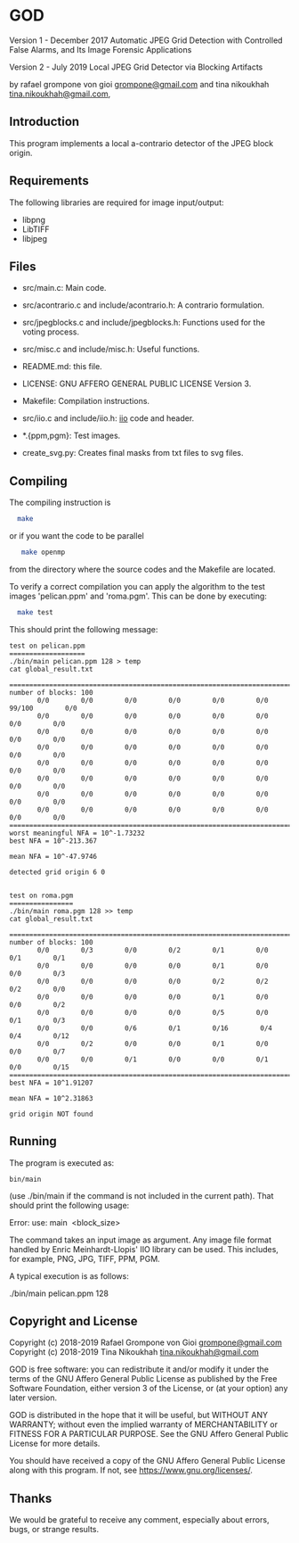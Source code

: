 GOD
===

Version 1 - December 2017
Automatic JPEG Grid Detection with Controlled False Alarms, and Its
Image Forensic Applications

Version 2 - July 2019
Local JPEG Grid Detector via Blocking Artifacts


by rafael grompone von gioi <grompone@gmail.com>
and tina nikoukhah <tina.nikoukhah@gmail.com>,


Introduction
------------

This program implements a local a-contrario detector of the JPEG block origin.


Requirements
------------

The following libraries are required for image input/output:

  - libpng
  - LibTIFF
  - libjpeg


Files
-----

- src/main.c: Main code.

- src/acontrario.c and include/acontrario.h: A contrario formulation.

- src/jpegblocks.c and include/jpegblocks.h: Functions used for the voting process.

- src/misc.c and include/misc.h: Useful functions.

- README.md: this file.

- LICENSE: GNU AFFERO GENERAL PUBLIC LICENSE Version 3.

- Makefile: Compilation instructions.

- src/iio.c and include/iio.h: [iio](https://github.com/mnhrdt/iio) code and header.

- *.{ppm,pgm}: Test images.

- create_svg.py: Creates final masks from txt files to svg files.


Compiling
---------

The compiling instruction is
```bash
  make
```
or if you want the code to be parallel
```bash
   make openmp
```
from the directory where the source codes and the Makefile are located.

To verify a correct compilation you can apply the algorithm to the test images
'pelican.ppm' and 'roma.pgm'. This can be done by executing:
```bash
  make test
```

This should print the following message:
```
test on pelican.ppm
===================
./bin/main pelican.ppm 128 > temp
cat global_result.txt

============================================================================================
number of blocks: 100
       0/0        0/0        0/0        0/0        0/0        0/0       99/100        0/0
       0/0        0/0        0/0        0/0        0/0        0/0        0/0        0/0
       0/0        0/0        0/0        0/0        0/0        0/0        0/0        0/0
       0/0        0/0        0/0        0/0        0/0        0/0        0/0        0/0
       0/0        0/0        0/0        0/0        0/0        0/0        0/0        0/0
       0/0        0/0        0/0        0/0        0/0        0/0        0/0        0/0
       0/0        0/0        0/0        0/0        0/0        0/0        0/0        0/0
       0/0        0/0        0/0        0/0        0/0        0/0        0/0        0/0
============================================================================================
worst meaningful NFA = 10^-1.73232
best NFA = 10^-213.367

mean NFA = 10^-47.9746

detected grid origin 6 0


test on roma.pgm
================
./bin/main roma.pgm 128 >> temp
cat global_result.txt

============================================================================================
number of blocks: 100
       0/0        0/3        0/0        0/2        0/1        0/0        0/1        0/1
       0/0        0/0        0/0        0/0        0/1        0/0        0/0        0/3
       0/0        0/0        0/0        0/0        0/2        0/2        0/2        0/0
       0/0        0/0        0/0        0/0        0/1        0/0        0/0        0/2
       0/0        0/0        0/0        0/0        0/5        0/0        0/1        0/3
       0/0        0/0        0/6        0/1        0/16        0/4        0/4        0/12
       0/0        0/2        0/0        0/0        0/1        0/0        0/0        0/7
       0/0        0/0        0/1        0/0        0/0        0/1        0/0        0/15
============================================================================================
best NFA = 10^1.91207

mean NFA = 10^2.31863

grid origin NOT found
```

Running
-------

The program is executed as:

    bin/main

(use ./bin/main if the command is not included in the current path).
That should print the following usage:

  Error: use: main <image> <block_size>

The command takes an input image as argument. Any image file format handled by
Enric Meinhardt-Llopis' IIO library can be used. This includes, for example,
PNG, JPG, TIFF, PPM, PGM.

A typical execution is as follows:

  ./bin/main pelican.ppm 128


Copyright and License
---------------------

Copyright (c) 2018-2019 Rafael Grompone von Gioi grompone@gmail.com
Copyright (c) 2018-2019 Tina Nikoukhah tina.nikoukhah@gmail.com

GOD is free software: you can redistribute it and/or modify it under
the terms of the GNU Affero General Public License as published by the
Free Software Foundation, either version 3 of the License, or (at your
option) any later version.

GOD is distributed in the hope that it will be useful, but WITHOUT
ANY WARRANTY; without even the implied warranty of MERCHANTABILITY or
FITNESS FOR A PARTICULAR PURPOSE. See the GNU Affero General Public
License for more details.

You should have received a copy of the GNU Affero General Public
License along with this program. If not, see
https://www.gnu.org/licenses/.

Thanks
------

We would be grateful to receive any comment, especially about errors, bugs,
or strange results.
